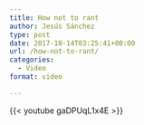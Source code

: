 ```yaml
---
title: How not to rant
author: Jesús Sánchez
type: post
date: 2017-10-14T03:25:41+00:00
url: /how-not-to-rant/
categories:
  - Video
format: video

---
```

{{< youtube gaDPUqL1x4E >}}